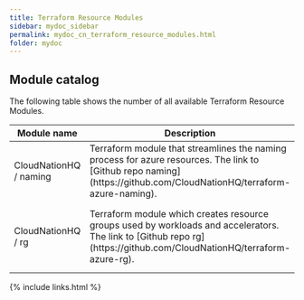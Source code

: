 ```yaml
---
title: Terraform Resource Modules
sidebar: mydoc_sidebar
permalink: mydoc_cn_terraform_resource_modules.html
folder: mydoc
---
```


## Module catalog

The following table shows the number of all available Terraform Resource Modules.

<table>
<colgroup>
<col width="30%" />
<col width="70%" />
</colgroup>
<thead>
<tr class="header">
<th>Module name</th>
<th>Description</th>
</tr>
</thead>
<tbody>
<tr>
<td markdown="span">CloudNationHQ / naming</td>
<td markdown="span">Terraform module that streamlines the naming process for azure resources. The link to [Github repo naming](https://github.com/CloudNationHQ/terraform-azure-naming).</td>
</tr>
<tr>
<td markdown="span">CloudNationHQ / rg</td>
<td markdown="span">Terraform module which creates resource groups used by workloads and accelerators. The link to [Github repo rg](https://github.com/CloudNationHQ/terraform-azure-rg).
</td>
<td markdown="span">CloudNationHQ / vnet</td>
<td markdown="span">Terraform module which creates virtual network resources used by workloads and accelerators. The link to [Github repo vnet](https://github.com/CloudNationHQ/terraform-azure-vnet).
</td>
<td markdown="span">CloudNationHQ / kv</td>
<td markdown="span">Terraform module which creates keyvault resources used by workloads and accelerators. The link to [Github repo kv](https://github.com/CloudNationHQ/terraform-azure-kv).
</td>
<td markdown="span">CloudNationHQ / sa</td>
<td markdown="span">Terraform module which creates storage resources used by workloads and accelerators. The link to [Github repo sa](https://github.com/CloudNationHQ/terraform-azure-sa).
</td>
<td markdown="span">CloudNationHQ / acr</td>
<td markdown="span">Terraform module which creates container registry resources used by workloads and accelerators. The link to [Github repo acr](https://github.com/CloudNationHQ/terraform-azure-acr).
</td>
<td markdown="span">CloudNationHQ / vm</td>
<td markdown="span">Terraform module which creates virtual machine resources used by workloads and accelerators. The link to [Github repo vm](https://github.com/CloudNationHQ/terraform-azure-vm).
</td>
<td markdown="span">CloudNationHQ / law</td>
<td markdown="span">Terraform module which creates log analytic resources used by workloads and accelerators. The link to [Github repo law](https://github.com/CloudNationHQ/terraform-azure-law).
</td>
<td markdown="span">CloudNationHQ / sql</td>
<td markdown="span">Terraform module which creates mssql related resources used by workloads and accelerators. The link to [Github repo sql](https://github.com/CloudNationHQ/terraform-azure-sql).
</td>
<td markdown="span">CloudNationHQ / cosmosdb</td>
<td markdown="span">Terraform module which creates cosmos related resources used by workloads and accelerators. The link to [Github repo cosmosdb](https://github.com/CloudNationHQ/terraform-azure-cosmosdb).
</td>
<td markdown="span">CloudNationHQ / vmms</td>
<td markdown="span">Terraform module which creates virtual machine scale set resources used by workloads and accelerators. The link to [Github repo vmss](https://github.com/CloudNationHQ/terraform-azure-vmss).
</td>
<td markdown="span">CloudNationHQ / bastion</td>
<td markdown="span">Terraform module which creates bastion resources used by workloads and accelerators. The link to [Github repo bastion](https://github.com/CloudNationHQ/terraform-azure-bastion).
</td>
<td markdown="span">CloudNationHQ / aks</td>
<td markdown="span">Terraform module which creates azure kubernetes resources used by workloads and accelerators. The link to [Github repo aks](https://github.com/CloudNationHQ/terraform-azure-aks).
</td>
<td markdown="span">CloudNationHQ / vwam</td>
<td markdown="span">Terraform module which creates azure virtual wan resources used by workloads and accelerators. The link to [Github repo vwan](https://github.com/CloudNationHQ/terraform-azure-vwan).
</td>
<td markdown="span">CloudNationHQ / evh</td>
<td markdown="span">Terraform module which creates eventhub resources used by workloads and accelerators. The link to [Github repo evh](https://github.com/CloudNationHQ/terraform-azure-evh).
</td>
<td markdown="span">CloudNationHQ / psql</td>
<td markdown="span">Terraform module which creates postgresql resources used by workloads and accelerators. The link to [Github repo psql](https://github.com/CloudNationHQ/terraform-azure-psql).
</td>
</tr>
</tbody>
</table>



{% include links.html %}
